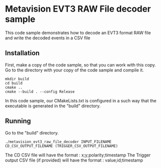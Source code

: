 # Metavision EVT3 RAW File decoder sample

This code sample demonstrates how to decode an EVT3 format RAW file and write the decoded events in a CSV file

## Installation

First, make a copy of the code sample, so that you can work with this copy.
Go to the directory with your copy of the code sample and compile it.

```
mkdir build
cd build
cmake ..
cmake --build . --config Release
```

In this code sample, our CMakeLists.txt is configured in a such way that the executable is generated in the "build" directory.


## Running

Go to the "build" directory.


```
./metavision_evt3_raw_file_decoder INPUT_FILENAME CD_CSV_OUTPUT_FILENAME (TRIGGER_CSV_OUTPUT_FILENAME)
```

The CD CSV file will have the format : x;y;polarity;timestamp
The Trigger output CSV file (if provided) will have the format : value;id;timestamp

